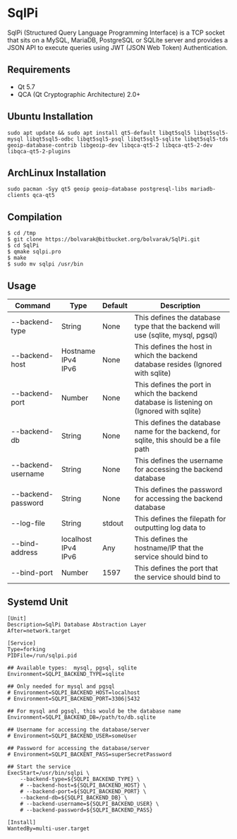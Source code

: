 # SqlPi
SqlPi (Structured Query Language Programming Interface) is a TCP socket that sits on a MySQL, MariaDB, PostgreSQL or SQLite server and provides a JSON API to execute queries using JWT (JSON Web Token) Authentication.

## Requirements
 - Qt 5.7
 - QCA (Qt Cryptographic Architecture) 2.0+

## Ubuntu Installation
```
sudo apt update && sudo apt install qt5-default libqt5sql5 libqt5sql5-mysql libqt5sql5-odbc libqt5sql5-psql libqt5sql5-sqlite libqt5sql5-tds geoip-database-contrib libgeoip-dev libqca-qt5-2 libqca-qt5-2-dev libqca-qt5-2-plugins
```

## ArchLinux Installation

```
sudo pacman -Syy qt5 geoip geoip-database postgresql-libs mariadb-clients qca-qt5
```

## Compilation
```
$ cd /tmp
$ git clone https://bolvarak@bitbucket.org/bolvarak/SqlPi.git
$ cd SqlPi
$ qmake sqlpi.pro
$ make
$ sudo mv sqlpi /usr/bin
```

## Usage

| Command            | Type                      | Default | Description                                                                               |
| ------------------ | ------------------------- | ------- | ----------------------------------------------------------------------------------------- |
| --backend-type     | String                    | None    | This defines the database type that the backend will use (sqlite, mysql, pgsql)           |
| --backend-host     | Hostname<br>IPv4<br>IPv6  | None    | This defines the host in which the backend database resides (Ignored with sqlite)         |
| --backend-port     | Number                    | None    | This defines the port in which the backend database is listening on (Ignored with sqlite) |
| --backend-db       | String                    | None    | This defines the database name for the backend, for sqlite, this should be a file path    |
| --backend-username | String                    | None    | This defines the username for accessing the backend database                              |
| --backend-password | String                    | None    | This defines the password for accessing the backend database                              |
| --log-file         | String                    | stdout  | This defines the filepath for outputting log data to                                      |
| --bind-address     | localhost<br>IPv4<br>IPv6 | Any     | This defines the hostname/IP that the service should bind to                              |
| --bind-port        | Number                    | 1597    | This defines the port that the service should bind to                                     |

## Systemd Unit
```
[Unit]
Description=SqlPi Database Abstraction Layer
After=network.target

[Service]
Type=forking
PIDFile=/run/sqlpi.pid

## Available types:  mysql, pgsql, sqlite
Environment=SQLPI_BACKEND_TYPE=sqlite

## Only needed for mysql and pgsql
# Environment=SQLPI_BACKEND_HOST=localhost
# Environment=SQLPI_BACKEND_PORT=3306|5432

## For mysql and pgsql, this would be the database name
Environment=SQLPI_BACKEND_DB=/path/to/db.sqlite

## Username for accessing the database/server
# Environment=SQLPI_BACKEND_USER=someUser

## Password for accessing the database/server
# Environment=SQLPI_BACKENT_PASS=superSecretPassword

## Start the service
ExecStart=/usr/bin/sqlpi \
    --backend-type=${SQLPI_BACKEND_TYPE} \
	# --backend-host=${SQLPI_BACKEND_HOST} \
	# --backend-port=${SQLPI_BACKEND_PORT} \
	--backend-db=${SQLPI_BACKEND_DB} \
	# --backend-username=${SQLPI_BACKEND_USER} \
	# --backend-password=${SQLPI_BACKEND_PASS}

[Install]
WantedBy=multi-user.target
```
